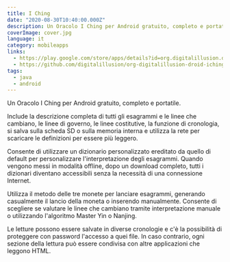 ```yaml
---
title: I Ching
date: "2020-08-30T10:40:00.000Z"
description: Un Oracolo I Ching per Android gratuito, completo e portatile.
coverImage: cover.jpg
language: it
category: mobileapps
links:
  - https://play.google.com/store/apps/details?id=org.digitalillusion.droid.iching
  - https://github.com/digitalillusion/org-digitalillusion-droid-iching
tags:
  - java
  - android
---
```


Un Oracolo I Ching per Android gratuito, completo e portatile.

Include la descrizione completa di tutti gli esagrammi e le linee che cambiano, le linee di governo, le linee costitutive, la funzione di cronologia, si salva sulla scheda SD o sulla memoria interna e utilizza la rete per scaricare le definizioni per essere più leggero.

Consente di utilizzare un dizionario personalizzato ereditato da quello di default per personalizzare l'interpretazione degli esagrammi. Quando vengono messi in modalità offline, dopo un download completo, tutti i dizionari diventano accessibili senza la necessità di una connessione Internet.

Utilizza il metodo delle tre monete per lanciare esagrammi, generando casualmente il lancio della moneta o inserendo manualmente. Consente di scegliere se valutare le linee che cambiano tramite interpretazione manuale o utilizzando l'algoritmo Master Yin o Nanjing.

Le letture possono essere salvate in diverse cronologie e c'è la possibilità di proteggere con password l'accesso a quei file. In caso contrario, ogni sezione della lettura può essere condivisa con altre applicazioni che leggono HTML. 
 